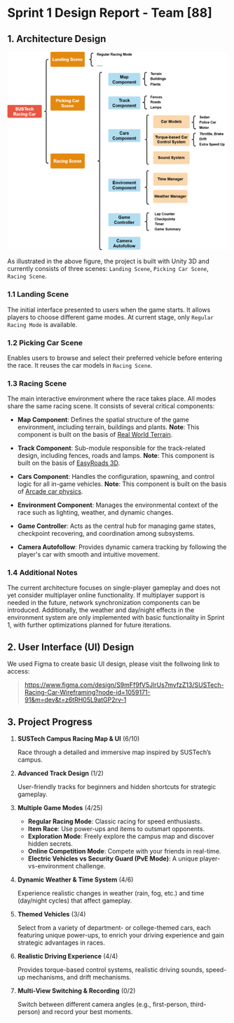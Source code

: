 # Sprint 1 Design Report - Team [88]

<!-- Replace [teamID] with your team number, e.g., Team01 -->

<!-- Example: # Sprint 1 Design Report - Team01 -->

## 1. Architecture Design

![](resource/Architecture.png)

<!-- Ensure this architecture diagram (e.g., architecture_diagram.png) has been uploaded to the images/ folder in your GitHub repository -->

<!-- If the image filename or path differs, modify accordingly, e.g., ![Project Architecture Diagram](images/your_architecture_diagram.jpg) -->

<!-- AI-generated-content  -->
<!-- tool: ChatGPT -->
<!-- version: 4o -->
  
As illustrated in the above figure, the project is built with Unity 3D and currently consists of three scenes: `Landing Scene`, `Picking Car Scene`, `Racing Scene`.
### 1.1 Landing Scene 
The initial interface presented to users when the game starts. It allows players to choose different game modes. At current stage, only `Regular Racing Mode` is available.

### 1.2 Picking Car Scene  
Enables users to browse and select their preferred vehicle before entering the race. It reuses the car models in `Racing Scene`.

### 1.3 Racing Scene  
The main interactive environment where the race takes place. All modes share the same racing scene. It consists of several critical components:

- **Map Component**: Defines the spatial structure of the game environment, including terrain, buildings and plants. **Note**: This component is built on the basis of [Real World Terrain](https://assetstore.unity.com/packages/tools/terrain/real-world-terrain-8752).

- **Track Component**: Sub-module responsible for the track-related design, including fences, roads and lamps. **Note**: This component is built on the basis of [EasyRoads 3D](https://www.easyroads3d.com/).

- **Cars Component**: Handles the configuration, spawning, and control logic for all in-game vehicles. **Note**: This component is built on the basis of [Arcade car physics](https://assetstore.unity.com/packages/tools/physics/arcade-car-physics-119484).

- **Environment Component**: Manages the environmental context of the race such as lighting, weather, and dynamic changes.

- **Game Controller**: Acts as the central hub for managing game states, checkpoint recovering, and coordination among subsystems.

- **Camera Autofollow**: Provides dynamic camera tracking by following the player's car with smooth and intuitive movement.

### 1.4 Additional Notes  
The current architecture focuses on single-player gameplay and does not yet consider multiplayer online functionality. If multiplayer support is needed in the future, network synchronization components can be introduced. Additionally, the weather and day/night effects in the environment system are only implemented with basic functionality in Sprint 1, with further optimizations planned for future iterations.

<!-- Modify the architecture type (e.g., MVC, client-server architecture) based on your project's actual situation -->

<!-- Update the component list and their functional descriptions, e.g.: -->

<!-- - **Input Manager**: Handles keyboard and mouse input -->

<!-- - **Physics Engine**: Simulates vehicle movement -->

<!-- Describe how components interact, e.g., via API calls or message passing -->


<!-- Add other relevant notes, e.g.: -->

<!-- - The current architecture is not optimized for mobile performance and may be adjusted in the future -->

<!-- - Certain modules (e.g., AI system) will be implemented in Sprint 2 -->

## 2. User Interface (UI) Design

We used Figma to create basic UI design, please visit the follwoing link to access:

> https://www.figma.com/design/S9mFf9fV5JlrUs7myfzZ13/SUSTech-Racing-Car-Wireframing?node-id=1059171-91&m=dev&t=z6tRH05L9atGP2rv-1


## 3. Project Progress


1. **SUSTech Campus Racing Map & UI** (6/10)
   
   Race through a detailed and immersive map inspired by SUSTech’s campus.

2. **Advanced Track Design**  (1/2)
   
   User-friendly tracks for beginners and hidden shortcuts for strategic gameplay.

3. **Multiple Game Modes**  (4/25)
   - **Regular Racing Mode**: Classic racing for speed enthusiasts.  
   - **Item Race**: Use power-ups and items to outsmart opponents.  
   - **Exploration Mode**: Freely explore the campus map and discover hidden secrets.  
   - **Online Competition Mode**: Compete with your friends in real-time.  
   - **Electric Vehicles vs Security Guard (PvE Mode)**: A unique player-vs-environment challenge.

4. **Dynamic Weather & Time System**  (4/6)
   
   Experience realistic changes in weather (rain, fog, etc.) and time (day/night cycles) that affect gameplay.

5. **Themed Vehicles** (3/4) 
   
   Select from a variety of department- or college-themed cars, each featuring unique power-ups, to enrich your driving experience and gain strategic advantages in races.

6. **Realistic Driving Experience** (4/4)  
   
   Provides torque-based control systems, realistic driving sounds, speed-up mechanisms, and drift mechanisms.

7. **Multi-View Switching & Recording** (0/2) 
   
   Switch between different camera angles (e.g., first-person, third-person) and record your best moments.
